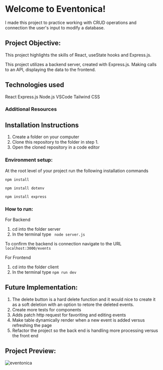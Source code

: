 # Welcome to Eventonica! 

I made this project to practice working with CRUD operations and connection the user's input to modify a database.

## Project Objective:

This project highlights the skills of React, useState hooks and Express.js.

This project utilizes a backend server, created with Express.js. Making calls to an API, displaying the data to the frontend.

## Technologies used

React 
Express.js
Node.js
VSCode 
Tailwind CSS

### Additional Resources



## Installation Instructions

1. Create a folder on your computer
2. Clone this repository to the folder in step 1. 
3. Open the cloned repository in a code editor 


### Environment setup: 

At the root level of your project run the following installation commands 

`````````
npm install
`````````
`````````
npm install dotenv
`````````
`````````
npm install express
`````````


### How to run:
For Backend
1. cd into the folder server  
2. In the terminal type ````````` node server.js`````````

To confirm the backend is connection navigate to the URL `````````localhost:3000/events`````````

For Frontend
1. cd into the folder client
2. In the terminal type ````````` npm run dev `````````


## Future Implementation: 
1. The delete button is a hard delete function and it would nice to create it as a soft deletion with an option to retore the deleted events.
2. Create more tests for components
3. Adds patch http request for favoriting and editing events
4. Make table dynamically render when a new event is added versus refreshing the page
5. Refactor the project so the back end is handling more processing versus the front end



## Project Preview: 
![eventonica](https://github.com/user-attachments/assets/be9f07c8-6c0a-4d26-8a9f-e46d6b5b144e)

